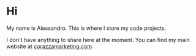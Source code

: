 # Hi

My name is Alessandro. This is where I store my code projects.

I don't have anything to share here at the moment. You can find my main website at [corazzamarketing.com](https://corazzamarketing.com)
